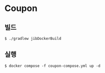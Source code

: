 Coupon
===

## 빌드
```shell
$ ./gradlew jibDockerBuild
```
## 실행
```shell
$ docker compose -f coupon-compose.yml up -d
```
